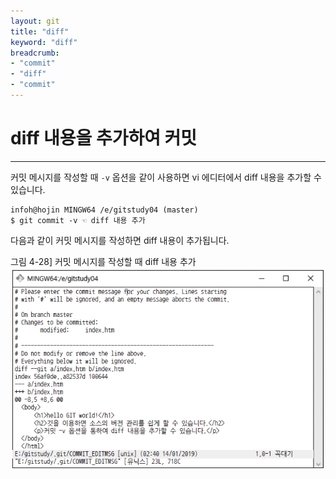 ```yaml
---
layout: git
title: "diff"
keyword: "diff"
breadcrumb:
- "commit"
- "diff"
- "commit"
---
```


# diff 내용을 추가하여 커밋
---
커밋 메시지를 작성할 때 `-v` 옵션을 같이 사용하면 vi 에디터에서 diff 내용을 추가할 수 있습니다.  

```
infoh@hojin MINGW64 /e/gitstudy04 (master)
$ git commit -v ☜ diff 내용 추가
```

다음과 같이 커밋 메시지를 작성하면 diff 내용이 추가됩니다.  

그림 4-28] 커밋 메시지를 작성할 때 diff 내용 추가  
![커밋 메시지를 작성할 때 diff 내용 추가](./img/04-28.jpg) 

<br><br>